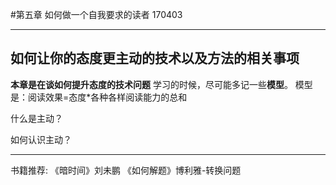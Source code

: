 #第五章 如何做一个自我要求的读者
170403
- - - - -
## 如何让你的态度更主动的技术以及方法的相关事项
**本章是在谈如何提升态度的技术问题**
学习的时候，尽可能多记一些**模型**。
模型是：阅读效果=态度*各种各样阅读能力的总和

什么是主动？

如何认识主动？









- - - - -
书籍推荐:
《暗时间》刘未鹏
《如何解题》博利雅-转换问题